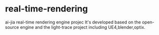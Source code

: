 # real-time-rendering
ai-jia real-time rendering engine projec
It's developed based on the open-source engine and the light-trace project including UE4,blender,optix. 
